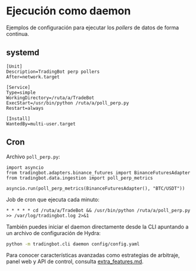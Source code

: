 # Ejecución como daemon

Ejemplos de configuración para ejecutar los _pollers_ de datos de forma
continua.

## systemd

```
[Unit]
Description=TradingBot perp pollers
After=network.target

[Service]
Type=simple
WorkingDirectory=/ruta/a/TradeBot
ExecStart=/usr/bin/python /ruta/a/poll_perp.py
Restart=always

[Install]
WantedBy=multi-user.target
```

## Cron

Archivo `poll_perp.py`:

```
import asyncio
from tradingbot.adapters.binance_futures import BinanceFuturesAdapter
from tradingbot.data.ingestion import poll_perp_metrics

asyncio.run(poll_perp_metrics(BinanceFuturesAdapter(), "BTC/USDT"))
```

Job de cron que ejecuta cada minuto:

```
* * * * * cd /ruta/a/TradeBot && /usr/bin/python /ruta/a/poll_perp.py >> /var/log/tradingbot.log 2>&1
```

También puedes iniciar el daemon directamente desde la CLI
apuntando a un archivo de configuración de Hydra:

```bash
python -m tradingbot.cli daemon config/config.yaml
```

Para conocer características avanzadas como estrategias de arbitraje,
panel web y API de control, consulta
[extra_features.md](extra_features.md).
